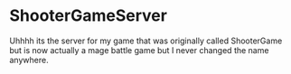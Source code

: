 # ShooterGameServer
  Uhhhh its the server for my game that was originally called ShooterGame but is now actually a mage battle game but I never changed the name anywhere.
